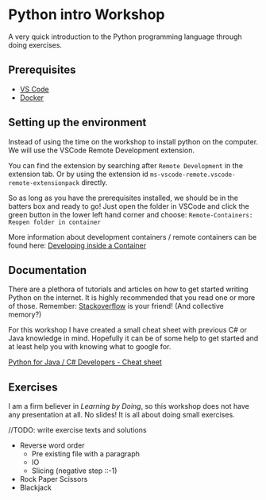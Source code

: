 # Python intro Workshop

A very quick introduction to the Python programming language through doing exercises.

## Prerequisites

 - [VS Code](https://code.visualstudio.com/)
 - [Docker](https://www.docker.com/)

## Setting up the environment

Instead of using the time on the workshop to install python on the computer. We will use 
the VSCode Remote Development extension.

You can find the extension by searching after `Remote Development` in the extension tab. 
Or by using the extension id `ms-vscode-remote.vscode-remote-extensionpack` directly.

So as long as you have the prerequisites installed, we should be in the batters box and ready to go! Just open the folder in VSCode and click the green button in the lower left hand corner and choose: `Remote-Containers: Reopen folder in container`

More information about development containers / remote containers can be found here: [Developing inside a Container](https://code.visualstudio.com/docs/remote/containers)

## Documentation

There are a plethora of tutorials and articles on how to get started writing Python on the internet. It is highly recommended that you read one or more of those. Remember: [Stackoverflow](https://stackoverflow.com/questions/tagged/python) is your friend! (And collective memory?)

For this workshop I have created a small cheat sheet with previous C# or Java knowledge in mind. Hopefully it can be of some help to get started and at least help you with knowing what to google for.

[Python for Java / C# Developers - Cheat sheet](Python-for-developers-cheat-sheet.md)

## Exercises

I am a firm believer in _Learning by Doing_, so this workshop does not have any presentation at all. No slides! It is all about doing small exercises.

//TODO: write exercise texts and solutions
 - Reverse word order
    - Pre existing file with a paragraph
    - IO
    - Slicing (negative step ::-1)
 - Rock Paper Scissors
 - Blackjack
